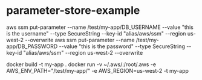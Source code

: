# parameter-store-example

aws ssm put-parameter --name /test/my-app/DB_USERNAME --value "this is the username" --type SecureString --key-id "alias/aws/ssm" --region us-west-2 --overwrite
aws ssm put-parameter --name /test/my-app/DB_PASSWORD --value "this is the password" --type SecureString --key-id "alias/aws/ssm" --region us-west-2 --overwrite

docker build -t my-app .
docker run -v ~/.aws/:/root/.aws -e AWS_ENV_PATH="/test/my-app/" -e AWS_REGION=us-west-2 -t my-app
